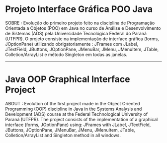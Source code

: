 # Projeto Interface Gráfica POO Java
SOBRE : Evolução do primeiro projeto feito na disciplina de Programação Orientada a Objetos (POO) em Java no curso de Análise e Desenvolvimento de Sistemas (ADS) pela Universidade Tecnológica Federal do Paraná (UTFPR). O projeto consiste na implementação de interface gráfica (forms, JOptionPane) utilizando obrigatoriamente : JFrames com JLabel, JTextField, JButtons, JOptionPane, JMenuBar, JMenu, JMenuItem, JTable, Colletion/ArrayList e método Singleton em todas as janelas.

---

# Java OOP Graphical Interface Project
ABOUT : Evolution of the first project made in the Object Oriented Programming (OOP) discipline in Java in the Systems Analysis and Development (ADS) course at the Federal Technological University of Paraná (UTFPR). The project consists of the implementation of a graphical interface (forms, JOptionPane) using: JFrames with JLabel, JTextField, JButtons, JOptionPane, JMenuBar, JMenu, JMenuItem, JTable, Colletion/ArrayList and Singleton method in all windows.
